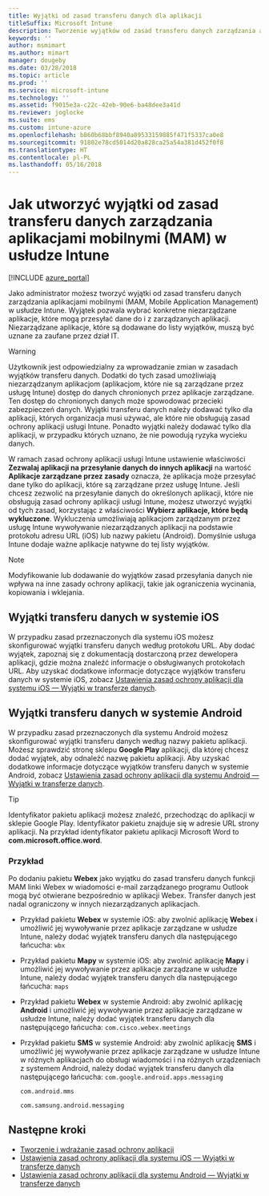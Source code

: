 ```yaml
---
title: Wyjątki od zasad transferu danych dla aplikacji
titleSuffix: Microsoft Intune
description: Tworzenie wyjątków od zasad transferu danych zarządzania aplikacjami mobilnymi (MAM, Mobile Application Management) w usłudze Intune.
keywords: ''
author: msmimart
ms.author: mimart
manager: dougeby
ms.date: 03/28/2018
ms.topic: article
ms.prod: ''
ms.service: microsoft-intune
ms.technology: ''
ms.assetid: f9015e3a-c22c-42eb-90e6-ba48dee3a41d
ms.reviewer: joglocke
ms.suite: ems
ms.custom: intune-azure
ms.openlocfilehash: b860b68bbf8940a89533159885f471f5337ca0e8
ms.sourcegitcommit: 91802e78cd5014d20a828ca25a54a381d452f0f8
ms.translationtype: HT
ms.contentlocale: pl-PL
ms.lasthandoff: 05/16/2018
---
```

# <a name="how-to-create-exceptions-to-the-intune-mobile-application-management-mam-data-transfer-policy"></a>Jak utworzyć wyjątki od zasad transferu danych zarządzania aplikacjami mobilnymi (MAM) w usłudze Intune

[!INCLUDE [azure_portal](./includes/azure_portal.md)]

Jako administrator możesz tworzyć wyjątki od zasad transferu danych zarządzania aplikacjami mobilnymi (MAM, Mobile Application Management) w usłudze Intune. Wyjątek pozwala wybrać konkretne niezarządzane aplikacje, które mogą przesyłać dane do i z zarządzanych aplikacji. Niezarządzane aplikacje, które są dodawane do listy wyjątków, muszą być uznane za zaufane przez dział IT. 

>[!WARNING] 
> Użytkownik jest odpowiedzialny za wprowadzanie zmian w zasadach wyjątków transferu danych. Dodatki do tych zasad umożliwiają niezarządzanym aplikacjom (aplikacjom, które nie są zarządzane przez usługę Intune) dostęp do danych chronionych przez aplikacje zarządzane. Ten dostęp do chronionych danych może spowodować przecieki zabezpieczeń danych. Wyjątki transferu danych należy dodawać tylko dla aplikacji, których organizacja musi używać, ale które nie obsługują zasad ochrony aplikacji usługi Intune. Ponadto wyjątki należy dodawać tylko dla aplikacji, w przypadku których uznano, że nie powodują ryzyka wycieku danych.

W ramach zasad ochrony aplikacji usługi Intune ustawienie właściwości **Zezwalaj aplikacji na przesyłanie danych do innych aplikacji** na wartość **Aplikacje zarządzane przez zasady** oznacza, że aplikacja może przesyłać dane tylko do aplikacji, które są zarządzane przez usługę Intune. Jeśli chcesz zezwolić na przesyłanie danych do określonych aplikacji, które nie obsługują zasad ochrony aplikacji usługi Intune, możesz utworzyć wyjątki od tych zasad, korzystając z właściwości **Wybierz aplikacje, które będą wykluczone**. Wykluczenia umożliwiają aplikacjom zarządzanym przez usługę Intune wywoływanie niezarządzanych aplikacji na podstawie protokołu adresu URL (iOS) lub nazwy pakietu (Android). Domyślnie usługa Intune dodaje ważne aplikacje natywne do tej listy wyjątków. 

> [!NOTE]
> Modyfikowanie lub dodawanie do wyjątków zasad przesyłania danych nie wpływa na inne zasady ochrony aplikacji, takie jak ograniczenia wycinania, kopiowania i wklejania. 

## <a name="ios-data-transfer-exceptions"></a>Wyjątki transferu danych w systemie iOS
W przypadku zasad przeznaczonych dla systemu iOS możesz skonfigurować wyjątki transferu danych według protokołu URL. Aby dodać wyjątek, zapoznaj się z dokumentacją dostarczoną przez dewelopera aplikacji, gdzie można znaleźć informacje o obsługiwanych protokołach URL. Aby uzyskać dodatkowe informacje dotyczące wyjątków transferu danych w systemie iOS, zobacz [Ustawienia zasad ochrony aplikacji dla systemu iOS — Wyjątki w transferze danych](app-protection-policy-settings-ios.md#data-transfer-exemptions).

## <a name="android-data-transfer-exceptions"></a>Wyjątki transferu danych w systemie Android
W przypadku zasad przeznaczonych dla systemu Android możesz skonfigurować wyjątki transferu danych według nazwy pakietu aplikacji. Możesz sprawdzić stronę sklepu **Google Play** aplikacji, dla której chcesz dodać wyjątek, aby odnaleźć nazwę pakietu aplikacji. Aby uzyskać dodatkowe informacje dotyczące wyjątków transferu danych w systemie Android, zobacz [Ustawienia zasad ochrony aplikacji dla systemu Android — Wyjątki w transferze danych](app-protection-policy-settings-android.md#data-transfer-exemptions).


>[!TIP]
> Identyfikator pakietu aplikacji możesz znaleźć, przechodząc do aplikacji w sklepie Google Play. Identyfikator pakietu znajduje się w adresie URL strony aplikacji. Na przykład identyfikator pakietu aplikacji Microsoft Word to **com.microsoft.office.word**.

### <a name="example"></a>Przykład
Po dodaniu pakietu **Webex** jako wyjątku do zasad transferu danych funkcji MAM linki Webex w wiadomości e-mail zarządzanego programu Outlook mogą być otwierane bezpośrednio w aplikacji Webex. Transfer danych jest nadal ograniczony w innych niezarządzanych aplikacjach.

- Przykład pakietu **Webex** w systemie iOS: aby zwolnić aplikację **Webex** i umożliwić jej wywoływanie przez aplikacje zarządzane w usłudze Intune, należy dodać wyjątek transferu danych dla następującego łańcucha: <code>wbx</code>
    
 - Przykład pakietu **Mapy** w systemie iOS: aby zwolnić aplikację **Mapy** i umożliwić jej wywoływanie przez aplikacje zarządzane w usłudze Intune, należy dodać wyjątek transferu danych dla następującego łańcucha: <code>maps</code>

- Przykład pakietu **Webex** w systemie Android: aby zwolnić aplikację **Android** i umożliwić jej wywoływanie przez aplikacje zarządzane w usłudze Intune, należy dodać wyjątek transferu danych dla następującego łańcucha: <code>com.cisco.webex.meetings</code>
    
- Przykład pakietu **SMS** w systemie Android: aby zwolnić aplikację **SMS** i umożliwić jej wywoływanie przez aplikacje zarządzane w usłudze Intune w różnych aplikacjach do obsługi wiadomości i na różnych urządzeniach z systemem Android, należy dodać wyjątek transferu danych dla następującego łańcucha: 
    <code>com.google.android.apps.messaging</code>
    
    <code>com.android.mms</code>
    
    <code>com.samsung.android.messaging</code>

## <a name="next-steps"></a>Następne kroki

- [Tworzenie i wdrażanie zasad ochrony aplikacji](app-protection-policies.md)
- [Ustawienia zasad ochrony aplikacji dla systemu iOS — Wyjątki w transferze danych](app-protection-policy-settings-ios.md#data-transfer-exemptions)
- [Ustawienia zasad ochrony aplikacji dla systemu Android — Wyjątki w transferze danych](app-protection-policy-settings-android.md#data-transfer-exemptions)
